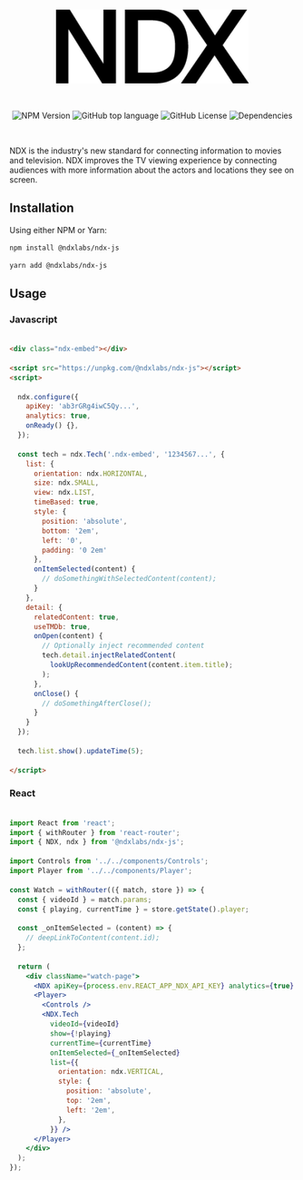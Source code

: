 <br/>
<p align="center">
  <img src="./images/ndx-logo.png" height="130" />
</p>  
<br/>
<p align="center">
  <img alt="NPM Version" src="https://img.shields.io/npm/v/@ndxlabs/ndx-js.svg?style=for-the-badge" />
  <img alt="GitHub top language" src="https://img.shields.io/github/languages/top/ndxlabs/ndx-js.svg?style=for-the-badge" />
  <img alt="GitHub License" src="https://img.shields.io/github/license/ndxlabs/ndx-js.svg?style=for-the-badge" />
  <img alt="Dependencies" src="https://img.shields.io/david/peer/ndxlabs/ndx-js.svg?style=for-the-badge" />
</p>
<br/>

<p>NDX is the industry's new standard for connecting information to movies and television. NDX improves the TV viewing experience by connecting audiences with more information about the actors and locations they see on screen.</p>

## Installation
Using either NPM or Yarn:

```bash
npm install @ndxlabs/ndx-js
```

```bash
yarn add @ndxlabs/ndx-js
```

## Usage

### Javascript

```html

<div class="ndx-embed"></div>

<script src="https://unpkg.com/@ndxlabs/ndx-js"></script>
<script>

  ndx.configure({
    apiKey: 'ab3rGRg4iwC5Qy...',
    analytics: true,
    onReady() {},
  });

  const tech = ndx.Tech('.ndx-embed', '1234567...', {
    list: {
      orientation: ndx.HORIZONTAL,
      size: ndx.SMALL,
      view: ndx.LIST,
      timeBased: true,
      style: {
        position: 'absolute',
        bottom: '2em',
        left: '0',
        padding: '0 2em'
      },
      onItemSelected(content) {
        // doSomethingWithSelectedContent(content);
      }
    },
    detail: {
      relatedContent: true,
      useTMDb: true,
      onOpen(content) {
        // Optionally inject recommended content
        tech.detail.injectRelatedContent(
          lookUpRecommendedContent(content.item.title);
        );
      },
      onClose() {
        // doSomethingAfterClose();
      }
    }
  });

  tech.list.show().updateTime(5);

</script>

```

### React

```jsx

import React from 'react';
import { withRouter } from 'react-router';
import { NDX, ndx } from '@ndxlabs/ndx-js';

import Controls from '../../components/Controls';
import Player from '../../components/Player';

const Watch = withRouter(({ match, store }) => {
  const { videoId } = match.params;
  const { playing, currentTime } = store.getState().player;

  const _onItemSelected = (content) => {
    // deepLinkToContent(content.id);
  };

  return (
    <div className="watch-page">
      <NDX apiKey={process.env.REACT_APP_NDX_API_KEY} analytics={true} />
      <Player>
        <Controls />
        <NDX.Tech 
          videoId={videoId} 
          show={!playing}
          currentTime={currentTime}
          onItemSelected={_onItemSelected}
          list={{
            orientation: ndx.VERTICAL,
            style: {
              position: 'absolute',
              top: '2em',
              left: '2em',
            },
          }} />
      </Player>
    </div>
  );
});

```


